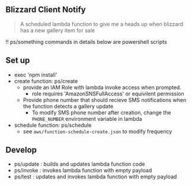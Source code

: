 ## Blizzard Client Notify
>A scheduled lambda function to give me a heads up when blizzard has a new gallery item for sale

 :bangbang: ps/something commands in details below are powershell scripts
## Set up
* exec 'npm install'
* create function: ps/create
  * provide an IAM Role with lambda invoke access when prompted. 
    * role requires 'AmazonSNSFullAccess' or equivilent permission
  * Provide phone number that should recieve SMS notifications when the function detects a gallery update
    * To modify SMS phone number after creation, change the  `PHONE_NUMBER` environment variable in lambda
* schedule function: ps/schedule
  * see `aws/function-schedule-create.json` to modify frequency

## Develop
* ps/update : builds and updates lambda function code
* ps/invoke : invokes lambda function with empty payload
* ps/test : updates and invokes lambda function with empty payload